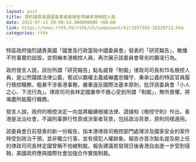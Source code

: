 ```yaml
---
layout: post
title: 港府譴責美國國會委員會報告恫嚇本港檢控人員
date: 2022-07-13 20:08:54.000000000 +08:00
link: https://news.rthk.hk/rthk/ch/component/k2/1657592-20220713.htm
categories: rthk
---
```


特區政府強烈譴責美國「國會及行政當局中國委員會」發表的「研究報告」，散播不符事實的詆毀，並恫嚇本港檢控人員，再次展示該委員會卑劣的霸凌行為。

政府發言人說，該份所謂「研究報告」點名威脅「制裁」律政司司長和15名檢控人員，是公然踐踏法律公義，嘗試以霸權主義威嚇盡忠職守、秉承公義的特區官員履行檢控職務，粗暴干涉香港事務，嚴重違反國際法基本原則，批評該委員會「小人之心、下流行為」。律政司司長林定國重申不擔心受到所謂「制裁」，無所畏懼，將竭盡所能履行職務。

發言人說，政府的檢控決定一向並將繼續根據法律、證據和《檢控守則》作出，香港是法治社會，不論刑事罪行性質或涉案者背景，包括政治背景，原則同樣適用。

該委員會日前發表的新一份報告，指本港律政司檢控部門處理涉及國家安全的案件時受到政治干預，並非獨立行事，並有侵犯人權跡象。報告亦首次點名提及剛上任的律政司司長林定國曾稱不怕被制裁，報告建議若發現日後香港自由進一步受到侵蝕，美國政府應與國際社會加強合作實施制裁。
